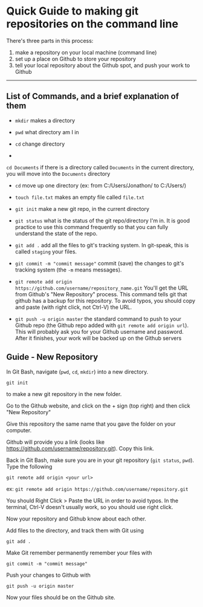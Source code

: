 # Quick Guide to making git repositories on the command line

There's three parts in this process:
1. make a repository on your local machine (command line)
2. set up a place on Github to store your repository
3. tell your local repository about the Github spot, and push your work to Github

---

## List of Commands, and a brief explanation of them

- `mkdir`
makes a directory

- `pwd`
what directory am I in

- `cd`
change directory
- 
`cd Documents`
if there is a directory called `Documents` in the current directory,
you will move into the `Documents` directory

- `cd`
move up one directory (ex: from C:/Users/Jonathon/ to C:/Users/)

- `touch file.txt`
makes an empty file called `file.txt`


- `git init`
make a new git repo, in the current directory

- `git status`
what is the status of the git repo/directory I'm in. It is good practice to use this command frequently so that you can fully understand the state of the repo.

- `git add .`
add all the files to git's tracking system. In git-speak, this is called `staging` your files.

- `git commit -m "commit message"`
commit (save) the changes to git's tracking system (the `-m` means messages).

- `git remote add origin https://github.com/username/repository_name.git`
You'll get the URL from Github's "New Repository" process. This command tells git that github has a backup for this repository. To avoid typos, you should copy and paste (with right click, not Ctrl-V) the URL.

- `git push -u origin master`
the standard command to push to your Github repo (the Github repo added with `git remote add origin url`). This will probably ask you for your Github username and password. After it finishes, your work will be backed up on the Github servers

## Guide - New Repository

In Git Bash, navigate (`pwd`, `cd`, `mkdir`) into a new directory.

`git init`

to make a new git repository in the new folder.

Go to the Github website, and click on the + sign (top right) and then click "New Repository"

Give this repository the same name that you gave the folder on your computer.

Github will provide you a link (looks like https://github.com/username/repository.git). Copy this link.

Back in Git Bash, make sure you are in your git repository (`git status`, `pwd`). Type the following

`git remote add origin <your url>`

ex: `git remote add origin https://github.com/username/repository.git`

You should Right Click > Paste the URL in order to avoid typos. In the terminal, Ctrl-V doesn't usually work, so you should use right click.

Now your repository and Github know about each other.

Add files to the directory, and track them with Git using

`git add .`

Make Git remember permanently remember your files with

`git commit -m "commit message"`

Push your changes to Github with

`git push -u origin master`

Now your files should be on the Github site.

